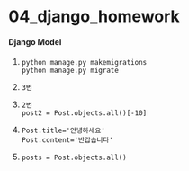 # 04_django_homework

#### Django Model

1. ```
   python manage.py makemigrations
   python manage.py migrate
   ```

2. ```
   3번
   ```

3. ```
   2번
   post2 = Post.objects.all()[-10]
   ```

4. ```
   Post.title='안녕하세요'
   Post.content='반갑습니다'
   ```

5. ```
   posts = Post.objects.all()
   ```

   